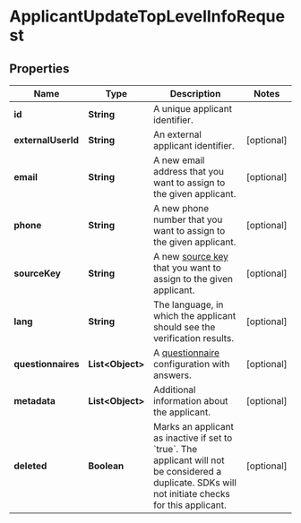 

# ApplicantUpdateTopLevelInfoRequest


## Properties

| Name | Type | Description | Notes |
|------------ | ------------- | ------------- | -------------|
|**id** | **String** | A unique applicant identifier. |  |
|**externalUserId** | **String** | An external applicant identifier. |  [optional] |
|**email** | **String** | A new email address that you want to assign to the given applicant. |  [optional] |
|**phone** | **String** | A new phone number that you want to assign to the given applicant. |  [optional] |
|**sourceKey** | **String** | A new [source key](https://docs.sumsub.com/reference) that you want to assign to the given applicant. |  [optional] |
|**lang** | **String** | The language, in which the applicant should see the verification results. |  [optional] |
|**questionnaires** | **List&lt;Object&gt;** | A [questionnaire](https://docs.sumsub.com/reference) configuration with answers. |  [optional] |
|**metadata** | **List&lt;Object&gt;** | Additional information about the applicant. |  [optional] |
|**deleted** | **Boolean** | Marks an applicant as inactive if set to &#x60;true&#x60;. The applicant will not be considered a duplicate. SDKs will not initiate checks for this applicant. |  [optional] |



